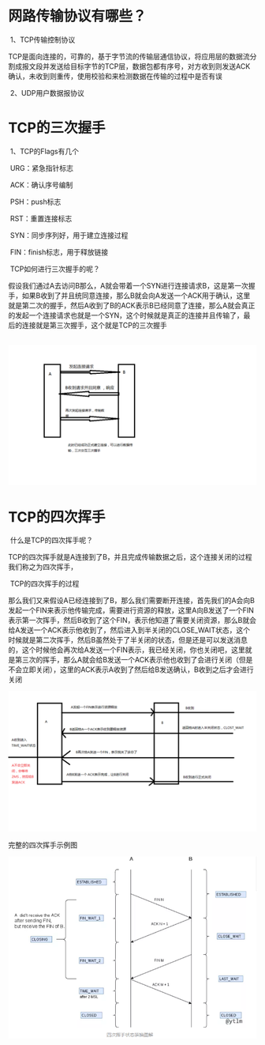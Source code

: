 # 网路传输协议有哪些？

​		1、TCP传输控制协议

​			TCP是面向连接的，可靠的，基于字节流的传输层通信协议，将应用层的数据流分割成报文段并发送给目标字节的TCP层，数据包都有序号，对方收到则发送ACK确认，未收到则重传，使用校验和来检测数据在传输的过程中是否有误

​		2、UDP用户数据报协议

# TCP的三次握手

​		1、TCP的Flags有几个

​				URG：紧急指针标志

​				ACK：确认序号编制

​				PSH：push标志

​				RST：重置连接标志

​				SYN：同步序列好，用于建立连接过程

​				FIN：finish标志，用于释放链接

​		TCP如何进行三次握手的呢？

​				假设我们通过A去访问B那么，A就会带着一个SYN进行连接请求B，这是第一次握手，如果B收到了并且统同意连接，那么B就会向A发送一个ACK用于确认，这里就是第二次的握手，然后A收到了B的ACK表示B已经同意了连接，那么A就会真正的发起一个连接请求也就是一个SYN，这个时候就是真正的连接并且传输了，最后的连接就是第三次握手，这个就是TCP的三次握手

​		![](img\三次握手.png)

# TCP的四次挥手

​	什么是TCP的四次挥手呢？

​		TCP的四次挥手就是A连接到了B，并且完成传输数据之后，这个连接关闭的过程我们称之为四次挥手，

​	TCP的四次挥手的过程	

​		那么我们又来假设A已经连接到了B，那么我们需要断开连接，首先我们的A会向B发起一个FIN来表示他传输完成，需要进行资源的释放，这里A向B发送了一个FIN表示第一次挥手，然后B收到了这个FIN，表示他知道了需要关闭资源，那么B就会给A发送一个ACK表示他收到了，然后进入到半关闭的CLOSE_WAIT状态，这个时候就是第二次挥手，然后B虽然处于了半关闭的状态，但是还是可以发送消息的，这个时候他会再次给A发送一个FIN表示，我已经关闭，你也关闭吧，这里就是第三次的挥手，那么A就会给B发送一个ACK表示他也收到了会进行关闭（但是不会立即关闭），这里的ACK表示A收到了然后给B发送确认，B收到之后才会进行关闭

![](img\四次挥手.png)

完整的四次挥手示例图

![](img\四次挥手2.png)